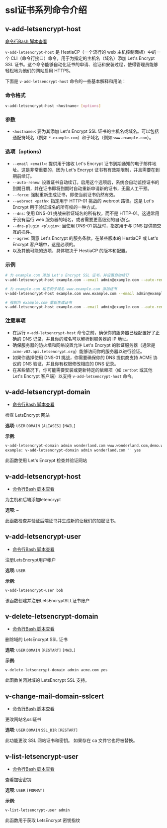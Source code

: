 # ssl证书系列命令介绍

## v-add-letsencrypt-host

[命令行Bash 脚本查看](https://hestiamb.org/bin/v-add-letsencrypt-host)

`v-add-letsencrypt-host` 是 HestiaCP（一个流行的 web 主机控制面板）中的一个 CLI（命令行接口）命令，用于为指定的主机名（域名）添加 Let's Encrypt SSL 证书。这个命令能够自动化证书的申请、验证和安装过程，使得管理员能够轻松地为他们的网站启用 HTTPS。

下面是 `v-add-letsencrypt-host` 命令的一些基本解释和用法：

### 命令格式

```bash
v-add-letsencrypt-host <hostname> [options]
```

### 参数

- `<hostname>`: 要为其添加 Let's Encrypt SSL 证书的主机名或域名。可以包括通配符域名（例如 `*.example.com`）和子域名（例如 `www.example.com`）。

### 选项（options）

- `--email <email>`: 提供用于接收 Let's Encrypt 证书到期通知的电子邮件地址。这是非常重要的，因为 Let's Encrypt 证书有有效期限制，并且需要在到期前续订。
- `--auto-renew`: 设置证书自动续订。启用这个选项后，系统会自动监控证书的到期日期，并在证书即将到期时自动重新申请新的证书，无需人工干预。
- `--force`: 强制重新生成证书，即使当前证书仍然有效。
- `--webroot <path>`: 指定用于 HTTP-01 挑战的 webroot 路径。这是 Let's Encrypt 用于验证域名的所有权的一种方式。
- `--dns`: 使用 DNS-01 挑战来验证域名的所有权，而不是 HTTP-01。这通常用于没有运行 web 服务器的域名，或者需要更高级别的自动化。
- `--dns-plugin <plugin>`: 当使用 DNS-01 挑战时，指定用于与 DNS 提供商交互的插件。
- `--agree`: 同意 Let's Encrypt 的服务条款。在某些版本的 HestiaCP 或 Let's Encrypt 客户端中，这是必须的。
- 以及其他可能的选项，具体取决于 HestiaCP 的版本和配置。

### 示例

```bash
# 为 example.com 添加 Let's Encrypt SSL 证书，并设置自动续订
v-add-letsencrypt-host example.com --email admin@example.com --auto-renew

# 为 example.com 和它的子域名 www.example.com 添加证书
v-add-letsencrypt-host example.com www.example.com --email admin@example.com --auto-renew

# 强制为 example.com 重新生成证书
v-add-letsencrypt-host example.com --email admin@example.com --auto-renew --force
```

### 注意事项

- 在运行 `v-add-letsencrypt-host` 命令之前，确保你的服务器已经配置好了正确的 DNS 记录，并且你的域名可以解析到服务器的 IP 地址。
- 确保服务器的防火墙和网络设置允许 Let's Encrypt 的验证服务器（通常是 `acme-v02.api.letsencrypt.org`）能够访问你的服务器以进行验证。
- 如果你选择使用 DNS-01 挑战，你需要确保你的 DNS 提供商支持 ACME 协议的 DNS 验证，并且你有权限修改相应的 DNS 记录。
- 在某些情况下，你可能需要安装或更新特定的依赖项（如 `certbot` 或其他 Let's Encrypt 客户端）以支持 `v-add-letsencrypt-host` 命令。

## v-add-letsencrypt-domain

* [命令行Bash 脚本查看](https://gitee.com/mirrors_hestiacp/hestiacp/raw/main/bin/v-add-letsencrypt-domain)

检查 LetsEncrypt 网站

**选项**: `USER` `DOMAIN` `[ALIASES]` `[MAIL]`

**示例**:

```bash
v-add-letsencrypt-domain admin wonderland.com www.wonderland.com,demo.wonderland.com
example: v-add-letsencrypt-domain admin wonderland.com '' yes
```

此函数使用 Let's Encrypt 检查并验证网站

## v-add-letsencrypt-host

* [命令行Bash 脚本查看](https://gitee.com/mirrors_hestiacp/hestiacp/raw/main/bin/v-add-letsencrypt-host)

为主机和后端添加letencrypt

**选项**: –

此函数检查并验证后端证书并生成新的让我们的加密证书。

## v-add-letsencrypt-user

* [命令行Bash 脚本查看](https://gitee.com/mirrors_hestiacp/hestiacp/raw/main/bin/v-add-letsencrypt-user)

注册LetsEncrypt用户帐户

**选项**: `USER`

**示例**:

```bash
v-add-letsencrypt-user bob
```

该函数创建并注册LetsEncryptSLL证书账户

## v-delete-letsencrypt-domain

* [命令行Bash 脚本查看](https://gitee.com/mirrors_hestiacp/hestiacp/raw/main/bin/v-delete-letsencrypt-domain)

删除域的 LetsEncrypt SSL 证书

**选项**: `USER` `DOMAIN` `[RESTART]` `[MAIL]`

**示例**:

```bash
v-delete-letsencrypt-domain admin acme.com yes
```

此函数关闭对域的 LetsEncrypt SSL 支持。

## v-change-mail-domain-sslcert

* [命令行Bash 脚本查看](https://gitee.com/mirrors_hestiacp/hestiacp/raw/main/bin/v-change-mail-domain-sslcert)

更改网站名ssl证书

**选项**: `USER` `DOMAIN` `SSL_DIR` `[RESTART]`

此功能更改 SSL 网站证书和密钥。 如果存在 ca 文件它也将被替换。

## v-list-letsencrypt-user

* [命令行Bash 脚本查看](https://gitee.com/mirrors_hestiacp/hestiacp/raw/main/bin/v-list-letsencrypt-user)

查看加密密钥

**选项**: `USER` `[FORMAT]`

**示例**:

```bash
v-list-letsencrypt-user admin
```

此函数用于获取 LetsEncrypt 密钥指纹
